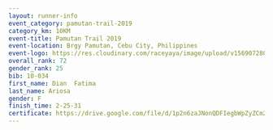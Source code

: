 ```yaml
---
layout: runner-info 
event_category: pamutan-trail-2019 
category_km: 10KM 
event-title: Pamutan Trail 2019 
event-location: Brgy Pamutan, Cebu City, Philippines 
event-logo: https://res.cloudinary.com/raceyaya/image/upload/v1569072806/logo/pamutan-trail_d8abrj.jpg 
overall_rank: 72
gender_rank: 25
bib: 10-034
first_name: Dian  Fatima
last_name: Ariosa
gender: F
finish_time: 2-25-31
certificate: https://drive.google.com/file/d/1p2n6zaJNonQDFIegbWpZyZCm236qFJuY/view?usp=sharing
---
```

